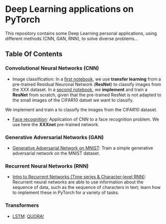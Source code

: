 # Deep Learning applications on PyTorch

This repository contains some Deep Learning personal applications, using different methods (CNN, GAN, RNN), to solve diverse problems...

## Table Of Contents

### Convolutional Neural Networks (CNN)

* Image classification: 
In a [first notebook](https://github.com/louischarlot/DeepLearning_Applications_PyTorch/blob/main/CNN/Image_classification_transfer.ipynb), we use **transfer learning** from a pre-trained Residual Neuronal Network (**ResNet**) to classify images from the XXX dataset.
In a [second notebook](https://github.com/louischarlot/DeepLearning_Applications_PyTorch/blob/main/CNN/Image_classification_implemented.ipynb), we **implement** and train a **ResNet** from scratch, given that the pre-trained ResNet is not adapted to the small images of the CIFAR10 datset we want to classify.

We implement and train a  to classify the images from the CIFAR10 dataset.

* [Face recognition](https://github.com/udacity/deep-learning-v2-pytorch/tree/master/convolutional-neural-networks): Application of CNN to a face recognition problem. We use here the **XXXnet** pre-trained network.


### Generative Adversarial Networks (GAN)

* [Generative Adversarial Network on MNIST](https://github.com/udacity/deep-learning-v2-pytorch/tree/master/gan-mnist): Train a simple generative adversarial network on the MNIST dataset.


### Recurrent Neural Networks (RNN)

* [Intro to Recurrent Networks (Time series & Character-level RNN)](https://github.com/udacity/deep-learning-v2-pytorch/tree/master/recurrent-neural-networks): Recurrent neural networks are able to use information about the sequence of data, such as the sequence of characters in text; learn how to implement these in PyTorch for a variety of tasks.


### Transformers

* [LSTM](https://github.com/udacity/deep-learning-v2-pytorch/tree/master/recurrent-neural-networks): [QUORA!](https://www.quora.com/What-is-a-transformer-in-deep-learning)
